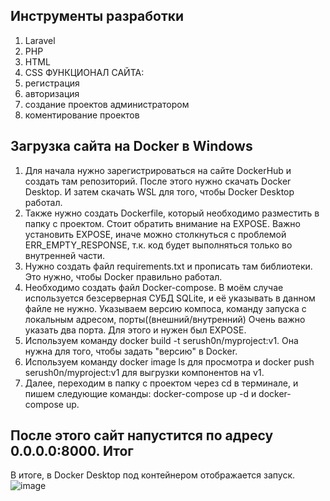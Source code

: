 Инструменты разработки
-------------------
1. Laravel 
2. PHP
3. HTML
4. CSS
ФУНКЦИОНАЛ САЙТА:
1. регистрация
2. авторизация 
3. создание проектов администратором
4. коментирование проектов 

Загрузка сайта на Docker в Windows
-------------------
1. Для начала нужно зарегистрироваться на сайте DockerHub и создать там репозиторий. После этого нужно скачать Docker Desktop. И затем скачать WSL для того, чтобы Docker Desktop работал.
2. Также нужно создать Dockerfile, который необходимо разместить в папку с проектом. Стоит обратить внимание на EXPOSE. Важно установить EXPOSE, иначе можно столкнуться с проблемой ERR_EMPTY_RESPONSE, т.к. код будет выполняться только во внутренней части.
3. Нужно создать файл requirements.txt и прописать там библиотеки. Это нужно, чтобы Docker правильно работал.
4. Необходимо создать файл Docker-compose. В моём случае используется безсерверная СУБД SQLite, и её указывать в данном файле не нужно. Указываем версию компоса, команду запуска с локальным адресом, порты((внешний/внутренний) Очень важно указать два порта. Для этого и нужен был EXPOSE.
5. Используем команду docker build -t serush0n/myproject:v1. Она нужна для того, чтобы задать "версию" в Docker.
6. Используем команду docker image ls для просмотра и docker push serush0n/myproject:v1 для выгрузки компонентов на v1.
7. Далее, переходим в папку с проектом через cd в терминале, и пишем следующие команды: docker-compose up -d и docker-compose up. 

После этого сайт напустится по адресу 0.0.0.0:8000.
Итог
-------------------
В итоге, в Docker Desktop под контейнером отображается запуск.
![image](https://user-images.githubusercontent.com/60968034/147727269-536d3b35-fb69-453b-af1b-694d7c525520.png)

